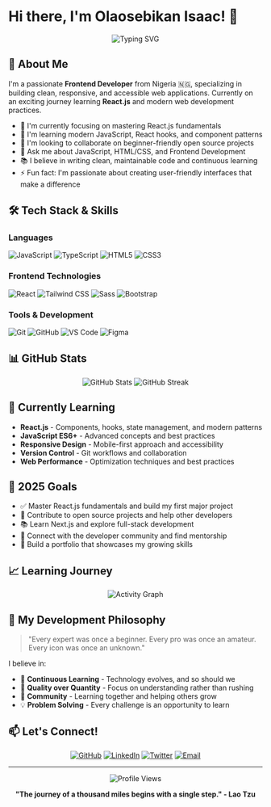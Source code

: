 # Hi there, I'm Olaosebikan Isaac! 👋

<div align="center">
  <img src="https://readme-typing-svg.herokuapp.com?font=Fira+Code&pause=1000&color=6F42C1&center=true&vCenter=true&width=435&lines=Frontend+Developer;React.js+Enthusiast;Clean+Code+Advocate;Always+Learning!" alt="Typing SVG" />
</div>

## 🚀 About Me

I'm a passionate **Frontend Developer** from Nigeria 🇳🇬, specializing in building clean, responsive, and accessible web applications. Currently on an exciting journey learning **React.js** and modern web development practices.

- 🔭 I'm currently focusing on mastering React.js fundamentals
- 🌱 I'm learning modern JavaScript, React hooks, and component patterns
- 👯 I'm looking to collaborate on beginner-friendly open source projects
- 💬 Ask me about JavaScript, HTML/CSS, and Frontend Development
- 📚 I believe in writing clean, maintainable code and continuous learning
- ⚡ Fun fact: I'm passionate about creating user-friendly interfaces that make a difference

## 🛠️ Tech Stack & Skills

### Languages
![JavaScript](https://img.shields.io/badge/-JavaScript-F7DF1E?style=flat-square&logo=javascript&logoColor=black)
![TypeScript](https://img.shields.io/badge/-TypeScript-3178C6?style=flat-square&logo=typescript&logoColor=white)
![HTML5](https://img.shields.io/badge/-HTML5-E34F26?style=flat-square&logo=html5&logoColor=white)
![CSS3](https://img.shields.io/badge/-CSS3-1572B6?style=flat-square&logo=css3&logoColor=white)

### Frontend Technologies
![React](https://img.shields.io/badge/-React-61DAFB?style=flat-square&logo=react&logoColor=black)
![Tailwind CSS](https://img.shields.io/badge/-Tailwind%20CSS-38B2AC?style=flat-square&logo=tailwind-css&logoColor=white)
![Sass](https://img.shields.io/badge/-Sass-CC6699?style=flat-square&logo=sass&logoColor=white)
![Bootstrap](https://img.shields.io/badge/-Bootstrap-7952B3?style=flat-square&logo=bootstrap&logoColor=white)

### Tools & Development
![Git](https://img.shields.io/badge/-Git-F05032?style=flat-square&logo=git&logoColor=white)
![GitHub](https://img.shields.io/badge/-GitHub-181717?style=flat-square&logo=github&logoColor=white)
![VS Code](https://img.shields.io/badge/-VS%20Code-007ACC?style=flat-square&logo=visual-studio-code&logoColor=white)
![Figma](https://img.shields.io/badge/-Figma-F24E1E?style=flat-square&logo=figma&logoColor=white)

## 📊 GitHub Stats

<div align="center">
  <img src="https://github-readme-stats.vercel.app/api?username=Olaosebikancodes&show_icons=true&theme=react&hide_border=true&bg_color=0D1117&title_color=6F42C1&icon_color=6F42C1" alt="GitHub Stats" />
  
  <img src="https://github-readme-streak-stats.herokuapp.com/?user=Olaosebikancodes&theme=react&hide_border=true&background=0D1117&stroke=6F42C1&ring=6F42C1&fire=FF6B6B&currStreakLabel=6F42C1" alt="GitHub Streak" />
</div>

## 🌱 Currently Learning

- **React.js** - Components, hooks, state management, and modern patterns
- **JavaScript ES6+** - Advanced concepts and best practices  
- **Responsive Design** - Mobile-first approach and accessibility
- **Version Control** - Git workflows and collaboration
- **Web Performance** - Optimization techniques and best practices

## 🎯 2025 Goals

- ✅ Master React.js fundamentals and build my first major project
- 🚀 Contribute to open source projects and help other developers
- 📚 Learn Next.js and explore full-stack development
- 🤝 Connect with the developer community and find mentorship
- 💼 Build a portfolio that showcases my growing skills

## 📈 Learning Journey

<div align="center">
  <img src="https://github-readme-activity-graph.vercel.app/graph?username=Olaosebikancodes&bg_color=0D1117&color=6F42C1&line=6F42C1&point=FFFFFF&area=true&hide_border=true" alt="Activity Graph" />
</div>

## 💭 My Development Philosophy

> "Every expert was once a beginner. Every pro was once an amateur. Every icon was once an unknown."

I believe in:
- 📖 **Continuous Learning** - Technology evolves, and so should we
- 🎯 **Quality over Quantity** - Focus on understanding rather than rushing
- 🤝 **Community** - Learning together and helping others grow
- 💡 **Problem Solving** - Every challenge is an opportunity to learn

## 📫 Let's Connect!

<div align="center">
  
  [![GitHub](https://img.shields.io/badge/-GitHub-181717?style=for-the-badge&logo=github&logoColor=white)](https://github.com/Olaosebikancodes)
  [![LinkedIn](https://img.shields.io/badge/-LinkedIn-0A66C2?style=for-the-badge&logo=linkedin&logoColor=white)](https://linkedin.com/in/your-profile)
  [![Twitter](https://img.shields.io/badge/-Twitter-1DA1F2?style=for-the-badge&logo=twitter&logoColor=white)](https://twitter.com/your-handle)
  [![Email](https://img.shields.io/badge/-Email-D14836?style=for-the-badge&logo=gmail&logoColor=white)](mailto:your.email@example.com)
  
</div>

---

<div align="center">
  <img src="https://komarev.com/ghpvc/?username=Olaosebikancodes&color=6F42C1&style=flat-square&label=Profile+Views" alt="Profile Views" />
  
  **"The journey of a thousand miles begins with a single step." - Lao Tzu**
</div>
